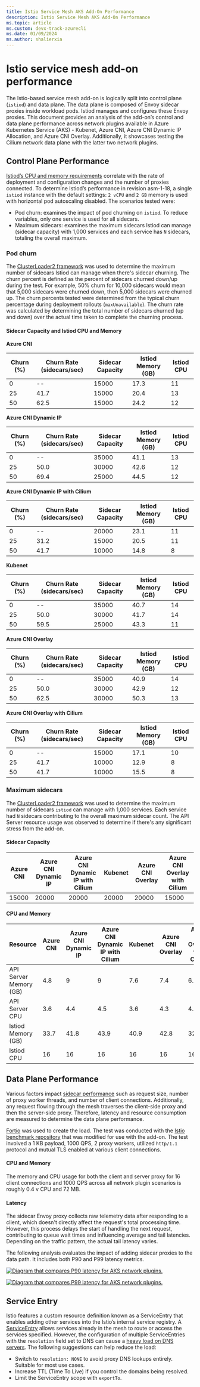 ```yaml
---
title: Istio Service Mesh AKS Add-On Performance
description: Istio Service Mesh AKS Add-On Performance
ms.topic: article
ms.custom: devx-track-azurecli
ms.date: 01/09/2024
ms.author: shalierxia
---
```


# **Istio service mesh add-on performance**

The Istio-based service mesh add-on is logically split into control plane (`istiod`) and data plane. The data plane is composed of Envoy sidecar proxies inside workload pods. Istiod manages and configures these Envoy proxies. This document provides an analysis of the add-on’s control and data plane performance across network plugins available in Azure Kubernetes Service (AKS) - Kubenet, Azure CNI, Azure CNI Dynamic IP Allocation, and Azure CNI Overlay. Additionally, it showcases testing the Cilium network data plane with the latter two network plugins.

## Control Plane Performance
[Istiod’s CPU and memory requirements][control-plane-performance] correlate with the rate of deployment and configuration changes and the number of proxies connected. To determine Istiod’s performance in revision asm-1-18, a single `istiod` instance with the default settings: `2 vCPU` and `2 GB` memory is used with horizontal pod autoscaling disabled. The scenarios tested were:

- Pod churn: examines the impact of pod churning on `istiod`. To reduce variables, only one service is used for all sidecars. 
- Maximum sidecars: examines the maximum sidecars Istiod can manage (sidecar capacity) with 1,000 services and each service has `N` sidecars, totaling the overall maximum.

### Pod churn
The [ClusterLoader2 framework][clusterloader2] was used to determine the maximum number of sidecars Istiod can manage when there's sidecar churning. The churn percent is defined as the percent of sidecars churned down/up during the test. For example, 50% churn for 10,000 sidecars would mean that 5,000 sidecars were churned down, then 5,000 sidecars were churned up. The churn percents tested were determined from the typical churn percentage during deployment rollouts (`maxUnavailable`). The churn rate was calculated by determining the total number of sidecars churned (up and down) over the actual time taken to complete the churning process.

#### Sidecar Capacity and Istiod CPU and Memory

**Azure CNI**

|   Churn (%) | Churn Rate (sidecars/sec)   |   Sidecar Capacity |   Istiod Memory (GB) |   Istiod CPU |
|-------------|-----------------------------|--------------------|----------------------|--------------|
|           0 | --                          |              15000 |                 17.3 |           11 |
|          25 | 41.7                        |              15000 |                 20.4 |           13 |
|          50 | 62.5                        |              15000 |                 24.2 |           12 |


**Azure CNI Dynamic IP**

|   Churn (%) | Churn Rate (sidecars/sec)   |   Sidecar Capacity |   Istiod Memory (GB) |   Istiod CPU |
|-------------|-----------------------------|--------------------|----------------------|--------------|
|           0 | --                          |              35000 |                 41.1 |           13 |
|          25 | 50.0                        |              30000 |                 42.6 |           12 |
|          50 | 69.4                        |              25000 |                 44.5 |           12 |


**Azure CNI Dynamic IP with Cilium**

|   Churn (%) | Churn Rate (sidecars/sec)   |   Sidecar Capacity |   Istiod Memory (GB) |   Istiod CPU |
|-------------|-----------------------------|--------------------|----------------------|--------------|
|           0 | --                          |              20000 |                 23.1 |           11 |
|          25 | 31.2                        |              15000 |                 20.5 |           11 |
|          50 | 41.7                        |              10000 |                 14.8 |            8 |


**Kubenet**

|   Churn (%) | Churn Rate (sidecars/sec)   |   Sidecar Capacity |   Istiod Memory (GB) |   Istiod CPU |
|-------------|-----------------------------|--------------------|----------------------|--------------|
|           0 | --                          |              35000 |                 40.7 |           14 |
|          25 | 50.0                        |              30000 |                 41.7 |           14 |
|          50 | 59.5                        |              25000 |                 43.3 |           11 |


**Azure CNI Overlay**

|   Churn (%) | Churn Rate (sidecars/sec)   |   Sidecar Capacity |   Istiod Memory (GB) |   Istiod CPU |
|-------------|-----------------------------|--------------------|----------------------|--------------|
|           0 | --                          |              35000 |                 40.9 |           14 |
|          25 | 50.0                        |              30000 |                 42.9 |           12 |
|          50 | 62.5                        |              30000 |                 50.3 |           13 |


**Azure CNI Overlay with Cilium**

|   Churn (%) | Churn Rate (sidecars/sec)   |   Sidecar Capacity |   Istiod Memory (GB) |   Istiod CPU |
|-------------|-----------------------------|--------------------|----------------------|--------------|
|           0 | --                          |              15000 |                 17.1 |           10 |
|          25 | 41.7                        |              10000 |                 12.9 |            8 |
|          50 | 41.7                        |              10000 |                 15.5 |            8 |


### Maximum sidecars
The [ClusterLoader2 framework][clusterloader2] was used to determine the maximum number of sidecars `istiod` can manage with 1,000 services. Each service had `N` sidecars contributing to the overall maximum sidecar count. The API Server resource usage was observed to determine if there's any significant stress from the add-on.

#### Sidecar Capacity

|   Azure CNI |   Azure CNI Dynamic IP |   Azure CNI Dynamic IP with Cilium |   Kubenet |   Azure CNI Overlay |   Azure CNI Overlay with Cilium |
|-------------|------------------------|------------------------------------|-----------|---------------------|---------------------------------|
|       15000 |                  20000 |                              20000 |     20000 |               20000 |                           15000 |

#### CPU and Memory

| Resource               |   Azure CNI |   Azure CNI Dynamic IP |   Azure CNI Dynamic IP with Cilium |   Kubenet |   Azure CNI Overlay |   Azure CNI Overlay with Cilium |
|------------------------|-------------|------------------------|------------------------------------|-----------|---------------------|---------------------------------|
| API Server Memory (GB) |         4.8 |                    9   |                                9   |       7.6 |                 7.4 |                             6.9 |
| API Server CPU         |         3.6 |                    4.4 |                                4.5 |       3.6 |                 4.3 |                             4.3 |
| Istiod Memory (GB)     |        33.7 |                   41.8 |                               43.9 |      40.9 |                42.8 |                            32.1 |
| Istiod CPU             |        16   |                   16   |                               16   |      16   |                16   |                            16   |


## Data Plane Performance
Various factors impact [sidecar performance][data-plane-performance] such as request size, number of proxy worker threads, and number of client connections. Additionally, any request flowing through the mesh traverses the client-side proxy and then the server-side proxy. Therefore, latency and resource consumption are measured to determine the data plane performance.

[Fortio][fortio] was used to create the load. The test was conducted with the [Istio benchmark repository][istio-benchmark] that was modified for use with the add-on. The test involved a 1 KB payload, 1000 QPS, 2 proxy workers, utilized `http/1.1` protocol and mutual TLS enabled at various client connections. 

#### CPU and Memory
The memory and CPU usage for both the client and server proxy for 16 client connections and 1000 QPS across all network plugin scenarios is roughly 0.4 v CPU and 72 MB. 

#### Latency
The sidecar Envoy proxy collects raw telemetry data after responding to a client, which doesn't directly affect the request's total processing time. However, this process delays the start of handling the next request, contributing to queue wait times and influencing average and tail latencies. Depending on the traffic pattern, the actual tail latency varies. 

The following analysis evaluates the impact of adding sidecar proxies to the data path. It includes both P90 and P99 latency metrics.


[ ![Diagram that compares P90 latency for AKS network plugins.](./media/aks-istio-addon/latency-graphs/latency-p90__1000qps.png) ](./media/aks-istio-addon/latency-graphs/latency-p90__1000qps.png#lightbox)

[ ![Diagram that compares P99 latency for AKS network plugins.](./media/aks-istio-addon/latency-graphs/latency-p99__1000qps.png) ](./media/aks-istio-addon/latency-graphs/latency-p99__1000qps.png#lightbox)


## Service Entry
Istio features a custom resource definition known as a ServiceEntry that enables adding other services into the Istio’s internal service registry. A [ServiceEntry][serviceentry] allows services already in the mesh to route or access the services specified. However, the configuration of multiple ServiceEntries with the `resolution` field set to DNS can cause a [heavy load on DNS servers][understanding-dns]. The following suggestions can help reduce the load:

- Switch to `resolution: NONE` to avoid proxy DNS lookups entirely. Suitable for most use cases.
- Increase TTL (Time To Live) if you control the domains being resolved.
- Limit the ServiceEntry scope with `exportTo`.


[control-plane-performance]: https://istio.io/latest/docs/ops/deployment/performance-and-scalability/#control-plane-performance
[data-plane-performance]: https://istio.io/latest/docs/ops/deployment/performance-and-scalability/#data-plane-performance
[clusterloader2]: https://github.com/kubernetes/perf-tests/tree/master/clusterloader2#clusterloader
[fortio]: https://fortio.org/
[istio-benchmark]: https://github.com/istio/tools/tree/master/perf/benchmark#istio-performance-benchmarking
[serviceentry]: https://istio.io/latest/docs/reference/config/networking/service-entry/
[understanding-dns]: https://preliminary.istio.io/latest/docs/ops/configuration/traffic-management/dns/#proxy-dns-resolution

